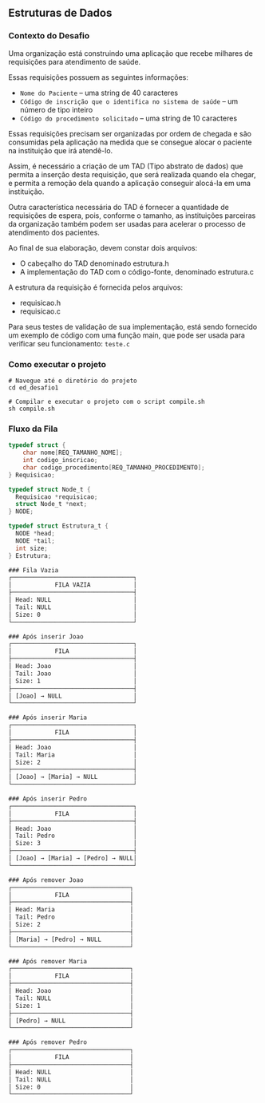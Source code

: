 ## Estruturas de Dados

### Contexto do Desafio
Uma organização está construindo uma aplicação que recebe milhares de requisições para atendimento de saúde.

Essas requisições possuem as seguintes informações:

- `Nome do Paciente` – uma string de 40 caracteres
- `Código de inscrição que o identifica no sistema de saúde` – um número de tipo inteiro
- `Código do procedimento solicitado` – uma string de 10 caracteres

Essas requisições precisam ser organizadas por ordem de chegada e são consumidas pela aplicação na medida que se consegue alocar o paciente na instituição que irá atendê-lo.

Assim, é necessário a criação de um TAD (Tipo abstrato de dados) que permita a inserção desta requisição, que será realizada quando ela chegar, e permita a remoção dela quando a aplicação conseguir alocá-la em uma instituição.

Outra característica necessária do TAD é fornecer a quantidade de requisições de espera, pois, conforme o tamanho, as instituições parceiras da organização também podem ser usadas para acelerar o processo de atendimento dos pacientes.

Ao final de sua elaboração, devem constar dois arquivos:
- O cabeçalho do TAD denominado estrutura.h
- A implementação do TAD com o código-fonte, denominado estrutura.c

A estrutura da requisição é fornecida pelos arquivos:
- requisicao.h
- requisicao.c

Para seus testes de validação de sua implementação, está sendo fornecido um exemplo de código com uma função main, que pode ser usada para verificar seu funcionamento: `teste.c`

### Como executar o projeto

```shell
# Navegue até o diretório do projeto
cd ed_desafio1

# Compilar e executar o projeto com o script compile.sh
sh compile.sh

```

### Fluxo da Fila

``` C
typedef struct {
    char nome[REQ_TAMANHO_NOME];
    int codigo_inscricao;
    char codigo_procedimento[REQ_TAMANHO_PROCEDIMENTO];
} Requisicao;

typedef struct Node_t {
  Requisicao *requisicao;
  struct Node_t *next;
} NODE;

typedef struct Estrutura_t {
  NODE *head;
  NODE *tail;
  int size;
} Estrutura;
```

``` txt
### Fila Vazia
┌──────────────────────────────────┐
│            FILA VAZIA            │
├──────────────────────────────────┤
│ Head: NULL                       │
│ Tail: NULL                       │  
│ Size: 0                          │
└──────────────────────────────────┘

### Após inserir Joao
┌──────────────────────────────────┐
│            FILA                  │
├──────────────────────────────────┤
│ Head: Joao                       │
│ Tail: Joao                       │
│ Size: 1                          │
├──────────────────────────────────┤
│ [Joao] → NULL                    │
└──────────────────────────────────┘

### Após inserir Maria
┌──────────────────────────────────┐
│            FILA                  │
├──────────────────────────────────┤
│ Head: Joao                       │
│ Tail: Maria                      │
│ Size: 2                          │
├──────────────────────────────────┤
│ [Joao] → [Maria] → NULL          │
└──────────────────────────────────┘

### Após inserir Pedro
┌──────────────────────────────────┐
│            FILA                  │
├──────────────────────────────────┤
│ Head: Joao                       │
│ Tail: Pedro                      │
│ Size: 3                          │
├──────────────────────────────────┤
│ [Joao] → [Maria] → [Pedro] → NULL│
└──────────────────────────────────┘

### Após remover Joao
┌─────────────────────────────────┐
│            FILA                 │
├─────────────────────────────────┤
│ Head: Maria                     │
│ Tail: Pedro                     │
│ Size: 2                         │
├─────────────────────────────────┤
│ [Maria] → [Pedro] → NULL        │
└─────────────────────────────────┘

### Após remover Maria
┌─────────────────────────────────┐
│            FILA                 │
├─────────────────────────────────┤
│ Head: Joao                      │
│ Tail: NULL                      │
│ Size: 1                         │
├─────────────────────────────────┤
│ [Pedro] → NULL                  │
└─────────────────────────────────┘

### Após remover Pedro
┌─────────────────────────────────┐
│            FILA                 │
├─────────────────────────────────┤
│ Head: NULL                      │
│ Tail: NULL                      │  
│ Size: 0                         │
└─────────────────────────────────┘
```
